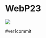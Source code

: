 # WebP23

<img src="https://capsule-render.vercel.app/api?type=waving&color=auto&height=200&section=header&text=2023 웹프로그래밍&fontSize=90" />

#ver1commit